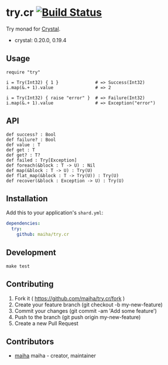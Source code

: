 # try.cr [![Build Status](https://travis-ci.org/maiha/try.cr.svg?branch=master)](https://travis-ci.org/maiha/try.cr)

Try monad for [Crystal](http://crystal-lang.org/).

- crystal: 0.20.0, 0.19.4

## Usage

```crystal
require "try"

i = Try(Int32) { 1 }              # => Success(Int32)
i.map(&.+ 1).value                # => 2

i = Try(Int32) { raise "error" }  # => Failure(Int32)
i.map(&.+ 1).value                # => Exception("error")
```

## API

```crystal
def success? : Bool
def failure? : Bool
def value : T
def get : T
def get? : T?
def failed : Try[Exception]
def foreach(&block : T -> U) : Nil
def map(&block : T -> U) : Try(U)
def flat_map(&block : T -> Try(U)) : Try(U)
def recover(&block : Exception -> U) : Try(U)
```

## Installation

Add this to your application's `shard.yml`:

```yaml
dependencies:
  try:
    github: maiha/try.cr
```

## Development

```shell
make test
```

## Contributing

1. Fork it ( https://github.com/maiha/try.cr/fork )
2. Create your feature branch (git checkout -b my-new-feature)
3. Commit your changes (git commit -am 'Add some feature')
4. Push to the branch (git push origin my-new-feature)
5. Create a new Pull Request

## Contributors

- [maiha](https://github.com/maiha) maiha - creator, maintainer
